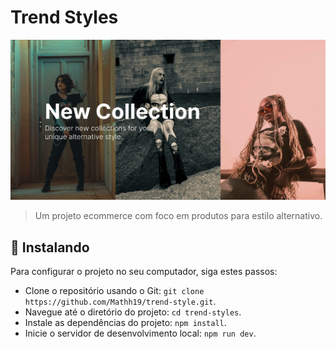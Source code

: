 # Trend Styles

<img src="public/bg-carousel-2.png" alt="banner ecommerce">

> Um projeto ecommerce com foco em produtos para estilo alternativo.

## 🚀 Instalando

Para configurar o projeto no seu computador, siga estes passos:

* Clone o repositório usando o Git: `git clone https://github.com/Mathh19/trend-style.git`.
* Navegue até o diretório do projeto: `cd trend-styles`.
* Instale as dependências do projeto: `npm install`.
* Inicie o servidor de desenvolvimento local: `npm run dev`.
